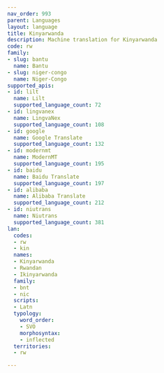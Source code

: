 ```yaml
---
nav_order: 993
parent: Languages
layout: language
title: Kinyarwanda
description: Machine translation for Kinyarwanda
code: rw
family:
- slug: bantu
  name: Bantu
- slug: niger-congo
  name: Niger-Congo
supported_apis:
- id: lilt
  name: Lilt
  supported_language_count: 72
- id: lingvanex
  name: LingvaNex
  supported_language_count: 108
- id: google
  name: Google Translate
  supported_language_count: 132
- id: modernmt
  name: ModernMT
  supported_language_count: 195
- id: baidu
  name: Baidu Translate
  supported_language_count: 197
- id: alibaba
  name: Alibaba Translate
  supported_language_count: 212
- id: niutrans
  name: Niutrans
  supported_language_count: 381
lan:
  codes:
  - rw
  - kin
  names:
  - Kinyarwanda
  - Rwandan
  - Ikinyarwanda
  family:
  - bnt
  - nic
  scripts:
  - Latn
  typology:
    word_order:
    - SVO
    morphosyntax:
    - inflected
  territories:
  - rw

---
```



